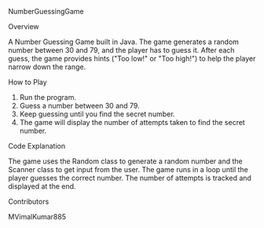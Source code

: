 NumberGuessingGame

Overview

A Number Guessing Game built in Java. The game generates a random number between 30 and 79, and the player has to guess it. After each guess, the game provides hints ("Too low!" or "Too high!") to help the player narrow down the range.

How to Play

1. Run the program.
2. Guess a number between 30 and 79.
3. Keep guessing until you find the secret number.
4. The game will display the number of attempts taken to find the secret number.

Code Explanation

The game uses the Random class to generate a random number and the Scanner class to get input from the user. The game runs in a loop until the player guesses the correct number. The number of attempts is tracked and displayed at the end.

Contributors

MVimalKumar885
